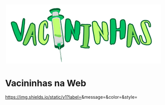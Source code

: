 <h1 align="center">
<img  src="./img/logocompleto.png" alt="Logo Projeto Vacininhas">
</h1>

# Vacininhas na Web

https://img.shields.io/static/v1?label=<LABEL>&message=<MESSAGE>&color=<COLOR>&style=<STYLE>&logo=<LOGO>

Tabela de conteúdos
=================
<!--ts-->
   * [Sobre](#Sobre)
   * [Tabela de Conteudo](#tabela-de-conteudo)
   * [Instalação](#instalacao)
   * [Como usar](#como-usar)
      * [Pre Requisitos](#pre-requisitos)
      * [Local files](#local-files)
      * [Remote files](#remote-files)
      * [Multiple files](#multiple-files)
      * [Combo](#combo)
   * [Tests](#testes)
   * [Tecnologias](#tecnologias)
<!--te-->

<h4 align="center"> 
	🚧 Em construção... 🚧
</h4>

### Features

- [x] Cadastro carteirinha personalizada
- [x] Doses a partir da idade cadastrada
- [ ] Reforço a partir da idade cadastrada
- [ ] Aviso próxima vacina a ser tomada
- [ ] Acesso carteirinha já cadastrada
- [ ] Procura no site
- [ ] Blog
- [ ] Responsividade


### Demonstração da aplicação

[![Netlify Status](https://api.netlify.com/api/v1/badges/0c1cb05a-f7c9-400a-9b17-a1718e963045/deploy-status)](https://app.netlify.com/sites/vacininhas/deploys)

### Pré-requisitos e como rodar a aplicação/testes

### 🛠 Tecnologias

As seguintes ferramentas foram usadas na construção do projeto:

- [HTML](https://expo.io/)
- [CSS](https://nodejs.org/en/)
- [JavaScript](https://pt-br.reactjs.org/)

<div align="center" style="display: inline_block"><br>
  <img align="center" alt="Rafa-HTML" height="30" width="40" src="https://raw.githubusercontent.com/devicons/devicon/master/icons/html5/html5-original.svg">
  <img align="center" alt="Rafa-CSS" height="30" width="40" src="https://raw.githubusercontent.com/devicons/devicon/master/icons/css3/css3-original.svg">
  <img align="center" alt="Rafa-Js" height="30" width="40" src="https://raw.githubusercontent.com/devicons/devicon/master/icons/javascript/javascript-plain.svg">
  <img align="center" alt="Rafa-React" height="30" width="40" src="https://raw.githubusercontent.com/devicons/devicon/master/icons/react/react-original.svg">



